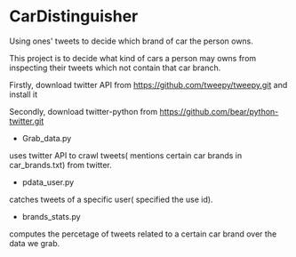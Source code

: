 # CarDistinguisher
Using ones' tweets to decide which brand of car the person owns.

This project is to decide what kind of cars a person may owns from inspecting their tweets which not contain that car branch.

Firstly, download twitter API from https://github.com/tweepy/tweepy.git and install it

Secondly, download twitter-python from https://github.com/bear/python-twitter.git


* Grab_data.py 
  
uses twitter API to crawl tweets( mentions certain car brands in car_brands.txt) from twitter.


* pdata_user.py 

catches tweets of a specific user( specified the use id).


* brands_stats.py 

computes the percetage of tweets related to a certain car brand over the data we grab.
